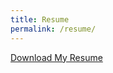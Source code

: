 ```yaml
---
title: Resume
permalink: /resume/
---
```

<a href="{{ site.baseurl }}/assets/resume.pdf"> Download My Resume</a>